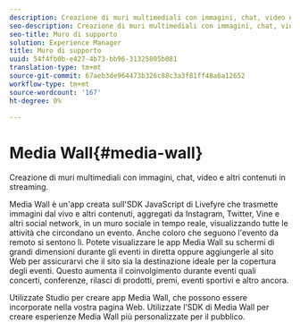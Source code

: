 ```yaml
---
description: Creazione di muri multimediali con immagini, chat, video e altri contenuti in streaming.
seo-description: Creazione di muri multimediali con immagini, chat, video e altri contenuti in streaming.
seo-title: Muro di supporto
solution: Experience Manager
title: Muro di supporto
uuid: 54f4fb0b-e427-4b73-bb96-31325805b081
translation-type: tm+mt
source-git-commit: 67aeb3de964473b326c88c3a3f81ff48a6a12652
workflow-type: tm+mt
source-wordcount: '167'
ht-degree: 0%

---
```



# Media Wall{#media-wall}

Creazione di muri multimediali con immagini, chat, video e altri contenuti in streaming.

Media Wall è un&#39;app creata sull&#39;SDK JavaScript di Livefyre che trasmette immagini dal vivo e altri contenuti, aggregati da Instagram, Twitter, Vine e altri social network, in un muro sociale in tempo reale, visualizzando tutte le attività che circondano un evento. Anche coloro che seguono l&#39;evento da remoto si sentono lì. Potete visualizzare le app Media Wall su schermi di grandi dimensioni durante gli eventi in diretta oppure aggiungerle al sito Web per assicurarvi che il sito sia la destinazione ideale per la copertura degli eventi. Questo aumenta il coinvolgimento durante eventi quali concerti, conferenze, rilasci di prodotti, premi, eventi sportivi e altro ancora.

Utilizzate Studio per creare app Media Wall, che possono essere incorporate nella vostra pagina Web. Utilizzate l’SDK di Media Wall per creare esperienze Media Wall più personalizzate per il pubblico.
